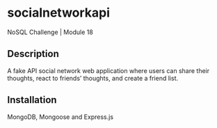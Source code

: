 # socialnetworkapi

NoSQL Challenge | Module 18

## Description

A fake API social network web application where users can share their thoughts, react to friends’ thoughts, and create a friend list.

## Installation

MongoDB, Mongoose and Express.js